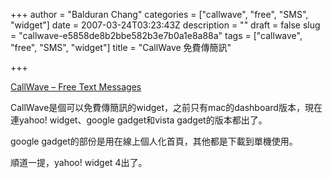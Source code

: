 +++
author = "Balduran Chang"
categories = ["callwave", "free", "SMS", "widget"]
date = 2007-03-24T03:23:43Z
description = ""
draft = false
slug = "callwave-e5858de8b2bbe582b3e7b0a1e8a88a"
tags = ["callwave", "free", "SMS", "widget"]
title = "CallWave 免費傳簡訊"

+++


[CallWave – Free Text Messages](http://www.callwave.com/sms/sms.asp "CallWave - Free Text Messages")

CallWave是個可以免費傳簡訊的widget，之前只有mac的dashboard版本，現在連yahoo! widget、google gadget和vista gadget的版本都出了。

google gadget的部份是用在線上個人化首頁，其他都是下載到單機使用。

順道一提，yahoo! widget 4出了。

